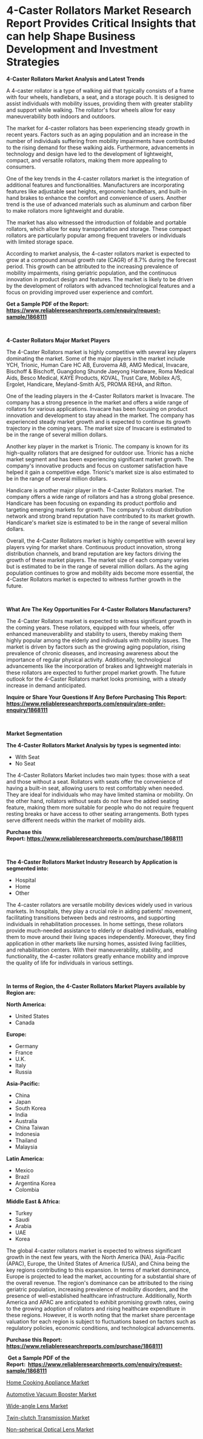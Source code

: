 <p><h1>4-Caster Rollators Market Research Report Provides Critical Insights that can help Shape Business Development and Investment Strategies</h1></p><p><strong>4-Caster Rollators Market Analysis and Latest Trends</strong></p>
<p><p>A 4-caster rollator is a type of walking aid that typically consists of a frame with four wheels, handlebars, a seat, and a storage pouch. It is designed to assist individuals with mobility issues, providing them with greater stability and support while walking. The rollator's four wheels allow for easy maneuverability both indoors and outdoors.</p><p>The market for 4-caster rollators has been experiencing steady growth in recent years. Factors such as an aging population and an increase in the number of individuals suffering from mobility impairments have contributed to the rising demand for these walking aids. Furthermore, advancements in technology and design have led to the development of lightweight, compact, and versatile rollators, making them more appealing to consumers.</p><p>One of the key trends in the 4-caster rollators market is the integration of additional features and functionalities. Manufacturers are incorporating features like adjustable seat heights, ergonomic handlebars, and built-in hand brakes to enhance the comfort and convenience of users. Another trend is the use of advanced materials such as aluminum and carbon fiber to make rollators more lightweight and durable.</p><p>The market has also witnessed the introduction of foldable and portable rollators, which allow for easy transportation and storage. These compact rollators are particularly popular among frequent travelers or individuals with limited storage space.</p><p>According to market analysis, the 4-caster rollators market is expected to grow at a compound annual growth rate (CAGR) of 8.7% during the forecast period. This growth can be attributed to the increasing prevalence of mobility impairments, rising geriatric population, and the continuous innovation in product design and features. The market is likely to be driven by the development of rollators with advanced technological features and a focus on providing improved user experience and comfort.</p></p>
<p><strong>Get a Sample PDF of the Report:&nbsp; <a href="https://www.reliableresearchreports.com/enquiry/request-sample/1868111">https://www.reliableresearchreports.com/enquiry/request-sample/1868111</a></strong></p>
<p>&nbsp;</p>
<p><strong>4-Caster Rollators Major Market Players</strong></p>
<p><p>The 4-Caster Rollators market is highly competitive with several key players dominating the market. Some of the major players in the market include YCH, Trionic, Human Care HC AB, Eurovema AB, AMG Medical, Invacare, Bischoff & Bischoff, Guangdong Shunde Jaeyong Hardware, Roma Medical Aids, Besco Medical, KAYE Products, KOVAL, Trust Care, Mobilex A/S, Ergolet, Handicare, Meyland-Smith A/S, PROMA REHA, and Rifton.</p><p>One of the leading players in the 4-Caster Rollators market is Invacare. The company has a strong presence in the market and offers a wide range of rollators for various applications. Invacare has been focusing on product innovation and development to stay ahead in the market. The company has experienced steady market growth and is expected to continue its growth trajectory in the coming years. The market size of Invacare is estimated to be in the range of several million dollars.</p><p>Another key player in the market is Trionic. The company is known for its high-quality rollators that are designed for outdoor use. Trionic has a niche market segment and has been experiencing significant market growth. The company's innovative products and focus on customer satisfaction have helped it gain a competitive edge. Trionic's market size is also estimated to be in the range of several million dollars.</p><p>Handicare is another major player in the 4-Caster Rollators market. The company offers a wide range of rollators and has a strong global presence. Handicare has been focusing on expanding its product portfolio and targeting emerging markets for growth. The company's robust distribution network and strong brand reputation have contributed to its market growth. Handicare's market size is estimated to be in the range of several million dollars.</p><p>Overall, the 4-Caster Rollators market is highly competitive with several key players vying for market share. Continuous product innovation, strong distribution channels, and brand reputation are key factors driving the growth of these market players. The market size of each company varies but is estimated to be in the range of several million dollars. As the aging population continues to grow and mobility aids become more essential, the 4-Caster Rollators market is expected to witness further growth in the future.</p></p>
<p>&nbsp;</p>
<p><strong>What Are The Key Opportunities For 4-Caster Rollators Manufacturers?</strong></p>
<p><p>The 4-Caster Rollators market is expected to witness significant growth in the coming years. These rollators, equipped with four wheels, offer enhanced maneuverability and stability to users, thereby making them highly popular among the elderly and individuals with mobility issues. The market is driven by factors such as the growing aging population, rising prevalence of chronic diseases, and increasing awareness about the importance of regular physical activity. Additionally, technological advancements like the incorporation of brakes and lightweight materials in these rollators are expected to further propel market growth. The future outlook for the 4-Caster Rollators market looks promising, with a steady increase in demand anticipated.</p></p>
<p><strong>Inquire or Share Your Questions If Any Before Purchasing This Report: <a href="https://www.reliableresearchreports.com/enquiry/pre-order-enquiry/1868111">https://www.reliableresearchreports.com/enquiry/pre-order-enquiry/1868111</a></strong></p>
<p>&nbsp;</p>
<p><strong>Market Segmentation</strong></p>
<p><strong>The 4-Caster Rollators Market Analysis by types is segmented into:</strong></p>
<p><ul><li>With Seat</li><li>No Seat</li></ul></p>
<p><p>The 4-Caster Rollators Market includes two main types: those with a seat and those without a seat. Rollators with seats offer the convenience of having a built-in seat, allowing users to rest comfortably when needed. They are ideal for individuals who may have limited stamina or mobility. On the other hand, rollators without seats do not have the added seating feature, making them more suitable for people who do not require frequent resting breaks or have access to other seating arrangements. Both types serve different needs within the market of mobility aids.</p></p>
<p><strong>Purchase this Report:&nbsp;<a href="https://www.reliableresearchreports.com/purchase/1868111">https://www.reliableresearchreports.com/purchase/1868111</a></strong></p>
<p>&nbsp;</p>
<p><strong>The 4-Caster Rollators Market Industry Research by Application is segmented into:</strong></p>
<p><ul><li>Hospital</li><li>Home</li><li>Other</li></ul></p>
<p><p>The 4-caster rollators are versatile mobility devices widely used in various markets. In hospitals, they play a crucial role in aiding patients' movement, facilitating transitions between beds and restrooms, and supporting individuals in rehabilitation processes. In home settings, these rollators provide much-needed assistance to elderly or disabled individuals, enabling them to move around their living spaces independently. Moreover, they find application in other markets like nursing homes, assisted living facilities, and rehabilitation centers. With their maneuverability, stability, and functionality, the 4-caster rollators greatly enhance mobility and improve the quality of life for individuals in various settings.</p></p>
<p>&nbsp;</p>
<p><strong>In terms of Region, the 4-Caster Rollators Market Players available by Region are:</strong></p>
<p>
    <p> <strong> North America: </strong>
        <ul>
            <li>United States</li>
            <li>Canada</li>
        </ul>
        </p> 
    <p> <strong> Europe: </strong>
        <ul>
            <li>Germany</li>
            <li>France</li>
            <li>U.K.</li>
            <li>Italy</li>
            <li>Russia</li>
        </ul>
        </p> 
    <p> <strong> Asia-Pacific: </strong>
        <ul>
            <li>China</li>
            <li>Japan</li>
            <li>South Korea</li>
            <li>India</li>
            <li>Australia</li>
            <li>China Taiwan</li>
            <li>Indonesia</li>
            <li>Thailand</li>
            <li>Malaysia</li>
        </ul>
        </p> 
    <p> <strong> Latin America: </strong>
        <ul>
            <li>Mexico</li>
            <li>Brazil</li>
            <li>Argentina Korea</li>
            <li>Colombia</li>
        </ul>
        </p> 
    <p> <strong> Middle East & Africa: </strong>
        <ul>
            <li>Turkey</li>
            <li>Saudi</li>
            <li>Arabia</li>
            <li>UAE</li>
            <li>Korea</li>
        </ul>
    </p>
    </p>
<p><p>The global 4-caster rollators market is expected to witness significant growth in the next few years, with the North America (NA), Asia-Pacific (APAC), Europe, the United States of America (USA), and China being the key regions contributing to this expansion. In terms of market dominance, Europe is projected to lead the market, accounting for a substantial share of the overall revenue. The region's dominance can be attributed to the rising geriatric population, increasing prevalence of mobility disorders, and the presence of well-established healthcare infrastructure. Additionally, North America and APAC are anticipated to exhibit promising growth rates, owing to the growing adoption of rollators and rising healthcare expenditure in these regions. However, it is worth noting that the market share percentage valuation for each region is subject to fluctuations based on factors such as regulatory policies, economic conditions, and technological advancements.</p></p>
<p><strong>Purchase this Report: <a href="https://www.reliableresearchreports.com/purchase/1868111">https://www.reliableresearchreports.com/purchase/1868111</a></strong></p>
<p>&nbsp;<strong>Get a Sample PDF of the Report:&nbsp;&nbsp;<a href="https://www.reliableresearchreports.com/enquiry/request-sample/1868111">https://www.reliableresearchreports.com/enquiry/request-sample/1868111</a></strong></p>
<p><strong></strong></p>
<p><p><a href="https://issuu.com/reportprime-2/docs/home-cooking-appliance-market-size-2030.pptx">Home Cooking Appliance Market</a></p><p><a href="https://issuu.com/reportprime-2/docs/automotive-vacuum-booster-market-size-2030.pptx">Automotive Vacuum Booster Market</a></p><p><a href="https://github.com/luckyshygirl/Market-Research-Report-List-2/blob/main/wide-angle-lens-market.md">Wide-angle Lens Market</a></p><p><a href="https://issuu.com/reportprime-2/docs/twin-clutch-transmission-market-size-2030.pptx">Twin-clutch Transmission Market</a></p><p><a href="https://github.com/vimar16th/Market-Research-Report-List-2/blob/main/non-spherical-optical-lens-market.md">Non-spherical Optical Lens Market</a></p></p>